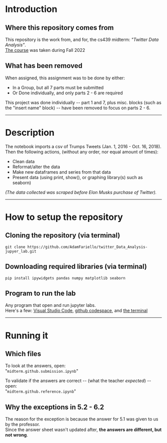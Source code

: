 # Introduction
## Where this repository comes from 
This repository is the work from, and for, the cs439 midterm: *"Twitter Data Analysis"*.   
[The course](https://www.cs.rutgers.edu/academics/undergraduate/course-synopses/course-details/01-198-439-introduction-to-data-science) 
was taken during Fall 2022  

## What has been removed 
When assigned, this assignment was to be done by either:  

- In a Group, but all 7 parts must be submitted   
- Or Done individually, and only parts 2 - 6 are required    

This project was done individually 
-- part 1 and 7, plus misc. blocks (such as the "insert name" block) -- 
have been removed to focus on parts 2 - 6. 

---

# Description   
The notebook imports a csv of Trumps Tweets (Jan. 1, 2016 - Oct. 16, 2018).  
Then the following actions, (without any order, nor equal amount of times): 

- Clean data 
- Reformat/alter the data   
- Make new dataframes and series from that data
- Present data (using print, show(), or graphing library(s) such as seaborn)  

*(The data collected was scraped before Elon Musks purchase of Twitter).*

---

# How to setup the repository 
## Cloning the repository (via terminal)
`git clone https://github.com/AdamFariello/twitter_Data_Analysis-jupyer_lab.git`

## Downloading required libraries (via terminal)
`pip install ipywidgets pandas numpy matplotlib seaborn` 

## Program to run the lab
Any program that open and run jupyter labs.    
Here's a few: 
[Visual Studio Code](https://code.visualstudio.com/docs/datascience/jupyter-notebooks), 
[github codespace](https://github.blog/changelog/2022-11-09-using-codespaces-with-jupyterlab-public-beta/), 
and 
[the terminal](https://jupyter.org/install)

---

# Running it
## Which files
To look at the answers, open:    
"`midterm.github.submission.ipynb`"

To validate if the answers are correct -- (what the teacher *expected*) -- open:  
"`midterm.github.reference.ipynb`"

## Why the exceptions in 5.2 - 6.2    
The reason for the exception is because the answer for 5.1 was given to us by the professor.   
Since the answer sheet wasn't updated after, **the answers are different, but not wrong**.
